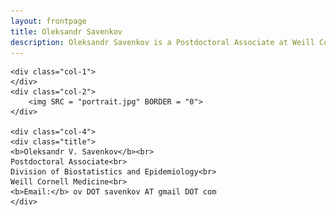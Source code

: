 ```yaml
---
layout: frontpage
title: Oleksandr Savenkov
description: Oleksandr Savenkov is a Postdoctoral Associate at Weill Cornell Medicine
---
```


<div class="row">

    <div class="col-1">
    </div>
    <div class="col-2">
        <img SRC = "portrait.jpg" BORDER = "0">
    </div>

    <div class="col-4">
    <div class="title">
    <b>Oleksandr V. Savenkov</b><br>
    Postdoctoral Associate<br>
    Division of Biostatistics and Epidemiology<br>
    Weill Cornell Medicine<br>
    <b>Email:</b> ov DOT savenkov AT gmail DOT com
    </div>
</div>    

</div>
